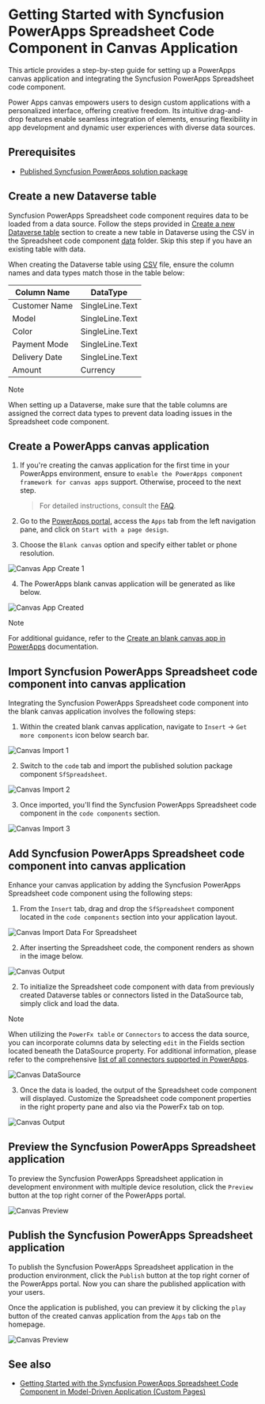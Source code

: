 # Getting Started with Syncfusion PowerApps Spreadsheet Code Component in Canvas Application

This article provides a step-by-step guide for setting up a PowerApps canvas application and integrating the Syncfusion PowerApps Spreadsheet code component.

Power Apps canvas empowers users to design custom applications with a personalized interface, offering creative freedom. Its intuitive drag-and-drop features enable seamless integration of elements, ensuring flexibility in app development and dynamic user experiences with diverse data sources.

## Prerequisites

- [Published Syncfusion PowerApps solution package](../../README.md#deploying-the-solution-package-in-the-powerapps-portal)

## Create a new Dataverse table

Syncfusion PowerApps Spreadsheet code component requires data to be loaded from a data source. Follow the steps provided in [Create a new Dataverse table](../common/faq.md#how-to-create-a-new-dataverse-table) section to create a new table in Dataverse using the CSV in the Spreadsheet code component [data](../../components/spreadsheet/data/spreadsheetData.csv) folder. Skip this step if you have an existing table with data.

When creating the Dataverse table using [CSV](../../components/spreadsheet/data/spreadsheetData.csv) file, ensure the column names and data types match those in the table below:

| Column Name   | DataType   |
|---------------|------------|
| Customer Name | SingleLine.Text |
| Model         | SingleLine.Text |
| Color         | SingleLine.Text |
| Payment Mode  | SingleLine.Text |
| Delivery Date | SingleLine.Text |
| Amount        | Currency |

> [!NOTE]
> When setting up a Dataverse, make sure that the table columns are assigned the correct data types to prevent data loading issues in the Spreadsheet code component.

## Create a PowerApps canvas application

1. If you're creating the canvas application for the first time in your PowerApps environment, ensure to `enable the PowerApps component framework for canvas apps` support. Otherwise, proceed to the next step.

   > For detailed instructions, consult the [FAQ](../common/faq.md#how-to-enable-pac-framework-support-in-a-powerapps-environment).

2. Go to the [PowerApps portal](https://make.powerapps.com/), access the `Apps` tab from the left navigation pane, and click on `Start with a page design`.

3. Choose the `Blank canvas` option and specify either tablet or phone resolution.

![Canvas App Create 1](../images/common/CV-App1.png)

4. The PowerApps blank canvas application will be generated as like below.

![Canvas App Created](../images/common/CV-Created.png)

> [!NOTE]
> For additional guidance, refer to the [Create an blank canvas app in PowerApps](https://learn.microsoft.com/en-us/power-apps/maker/canvas-apps/create-blank-app) documentation.

## Import Syncfusion PowerApps Spreadsheet code component into canvas application

Integrating the Syncfusion PowerApps Spreadsheet code component into the blank canvas application involves the following steps:

1. Within the created blank canvas application, navigate to `Insert` -> `Get more components` icon below search bar.

![Canvas Import 1](../images/common/CV-Import1.png)

2. Switch to the `code` tab and import the published solution package component `SfSpreadsheet`.

![Canvas Import 2](../images/spreadsheet/CV-Import2.png)

3. Once imported, you'll find the Syncfusion PowerApps Spreadsheet code component in the `code components` section.

![Canvas Import 3](../images/spreadsheet/CV-Import3.png)

## Add Syncfusion PowerApps Spreadsheet code component into canvas application

Enhance your canvas application by adding the Syncfusion PowerApps Spreadsheet code component using the following steps:

1. From the `Insert` tab, drag and drop the `SfSpreadsheet` component located in the `code components` section into your application layout.

![Canvas Import Data For Spreadsheet](../images/spreadsheet/CV-ImportDataForSpreadsheet.png)

2. After inserting the Spreadsheet code, the component renders as shown in the image below.

![Canvas Output](../images/spreadsheet/CV-Output1.png)

2. To initialize the Spreadsheet code component with data from previously created Dataverse tables or connectors listed in the DataSource tab, simply click and load the data. 

> [!NOTE]
> When utilizing the `PowerFx table` or `Connectors` to access the data source, you can incorporate columns data by selecting `edit` in the Fields section located beneath the DataSource property. For additional information, please refer to the comprehensive [list of all connectors supported in PowerApps](https://learn.microsoft.com/en-us/connectors/connector-reference/connector-reference-powerapps-connectors).

![Canvas DataSource](../images/spreadsheet/CV-DataSource.png)

3. Once the data is loaded, the output of the Spreadsheet code component will displayed. Customize the Spreadsheet code component properties in the right property pane and also via the PowerFx tab on top.

![Canvas Output](../images/spreadsheet/CV-Output2.png)

## Preview the Syncfusion PowerApps Spreadsheet application

To preview the Syncfusion PowerApps Spreadsheet application in development environment with multiple device resolution, click the `Preview` button at the top right corner of the PowerApps portal.

![Canvas Preview](../images/spreadsheet/CV-Preview.png)

## Publish the Syncfusion PowerApps Spreadsheet application

To publish the Syncfusion PowerApps Spreadsheet application in the production environment, click the `Publish` button at the top right corner of the PowerApps portal. Now you can share the published application with your users.

Once the application is published, you can preview it by clicking the `play` button of the created canvas application from the `Apps` tab on the homepage.

![Canvas Preview](../images/spreadsheet/CV-PublishOutput.png)

## See also

- [Getting Started with the Syncfusion PowerApps Spreadsheet Code Component in Model-Driven Application (Custom Pages)](getting-started-with-model-driven-custom-pages.md)
